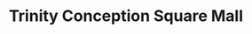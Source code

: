 ---
title: "Trinity Conception Square Mall"
url: /carbonear/trinity-conception-square-mall/
shop: mall
---